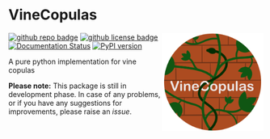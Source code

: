 # VineCopulas
<img align="right" width="200" alt="Logo" src="https://raw.githubusercontent.com/VU-IVM/VineCopulas/master/doc/logo2.png">


[![github repo badge](https://img.shields.io/badge/github-repo-000.svg?logo=github&labelColor=gray&color=blue)](https://github.com/VU-IVM/VineCopulas)
[![github license badge](https://img.shields.io/github/license/VU-IVM/VineCopulas)](https://github.com/VU-IVM/VineCopulas)
[![Documentation Status](https://readthedocs.org/projects/vinecopulas/badge/?version=latest)](https://vinecopulas.readthedocs.io/en/latest/?badge=latest) 
[![PyPI version](https://badge.fury.io/py/VineCopulas.svg)](https://badge.fury.io/py/VineCopulas)

A pure python implementation for vine copulas

**Please note:** This package is still in development phase. In case of any problems, or if you have any suggestions for improvements, please raise an *issue*. 
